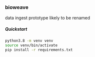 ### bioweave

data ingest prototype likely to be renamed

##### Quickstart

```bash
python3.8 -m venv venv
source venv/bin/activate
pip install -r requirements.txt
```
